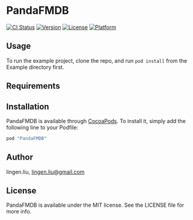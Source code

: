 # PandaFMDB

[![CI Status](http://img.shields.io/travis/lingen.liu/PandaFMDB.svg?style=flat)](https://travis-ci.org/lingen.liu/PandaFMDB)
[![Version](https://img.shields.io/cocoapods/v/PandaFMDB.svg?style=flat)](http://cocoapods.org/pods/PandaFMDB)
[![License](https://img.shields.io/cocoapods/l/PandaFMDB.svg?style=flat)](http://cocoapods.org/pods/PandaFMDB)
[![Platform](https://img.shields.io/cocoapods/p/PandaFMDB.svg?style=flat)](http://cocoapods.org/pods/PandaFMDB)

## Usage

To run the example project, clone the repo, and run `pod install` from the Example directory first.

## Requirements

## Installation

PandaFMDB is available through [CocoaPods](http://cocoapods.org). To install
it, simply add the following line to your Podfile:

```ruby
pod "PandaFMDB"
```

## Author

lingen.liu, lingen.liu@gmail.com

## License

PandaFMDB is available under the MIT license. See the LICENSE file for more info.
